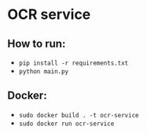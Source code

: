 # OCR service

## How to run:

- `pip install -r requirements.txt`
- `python main.py`

## Docker:

- `sudo docker build . -t ocr-service`
- `sudo docker run ocr-service`
